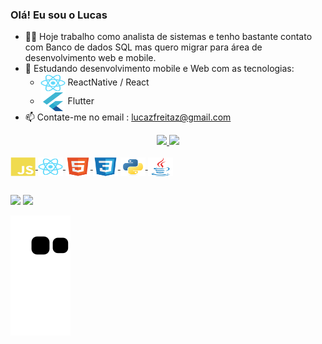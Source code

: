 ### Olá! Eu sou o Lucas 

- 👨‍🏭 Hoje trabalho como analista de sistemas e tenho bastante contato com Banco de dados SQL mas quero migrar para área de desenvolvimento web e mobile.
- 🌱 Estudando desenvolvimento mobile e Web com as tecnologias:
    * <img align="center" alt="Lucas-React" height="30" width="40" src="https://raw.githubusercontent.com/devicons/devicon/master/icons/react/react-original.svg"> ReactNative /  React
    * <img align="center"  alt="Lucas-React" height="30" width="40" src="https://github.com/devicons/devicon/blob/master/icons/flutter/flutter-original.svg" width="15"/> Flutter
- 📫 Contate-me no email : lucazfreitaz@gmail.com

<div align="center">
  <a href="https://github.com/lucazfreitaz">
  <img height="180em" src="https://github-readme-stats.vercel.app/api?username=lucazfreitaz&show_icons=true&theme=tokyonight&include_all_commits=true&count_private=true"/>
  <img height="180em" src="https://github-readme-stats.vercel.app/api/top-langs/?username=lucazfreitaz&layout=compact&langs_count=7&theme=tokyonight"/>
</div>
  
<div style="display: inline_block"><br>
  <img align="center" alt="Rafa-Js" height="30" width="40" src="https://raw.githubusercontent.com/devicons/devicon/master/icons/javascript/javascript-plain.svg">
  <img align="center" alt="Rafa-React" height="30" width="40" src="https://raw.githubusercontent.com/devicons/devicon/master/icons/react/react-original.svg">
  <img align="center" alt="Rafa-HTML" height="30" width="40" src="https://raw.githubusercontent.com/devicons/devicon/master/icons/html5/html5-original.svg">
  <img align="center" alt="Rafa-CSS" height="30" width="40" src="https://raw.githubusercontent.com/devicons/devicon/master/icons/css3/css3-original.svg">
  <img align="center" alt="Rafa-Python" height="30" width="40" src="https://raw.githubusercontent.com/devicons/devicon/master/icons/python/python-original.svg">
   <img align="center" alt="Rafa-Python" height="30" width="40" src="https://github.com/devicons/devicon/blob/master/icons/java/java-original.svg">
</div>
  
  ##
  
 <div> 
  <a href = "mailto:lucazfreitaz@gmai.com"><img src="https://img.shields.io/badge/-Gmail-%23333?style=for-the-badge&logo=gmail&logoColor=white" target="_blank"></a>
  <a href="https://www.linkedin.com/in/lucasfreitaz/" target="_blank"><img src="https://img.shields.io/badge/-LinkedIn-%230077B5?style=for-the-badge&logo=linkedin&logoColor=white" target="_blank"></a> 
  </div>
   
   ![Snake animation](https://github.com/lucazfreitaz/lucazfreitaz/blob/output/github-contribution-grid-snake.svg)
